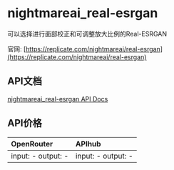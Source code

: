 # nightmareai_real-esrgan

可以选择进行面部校正和可调整放大比例的Real-ESRGAN

官网: [https://replicate.com/nightmareai/real-esrgan](https://replicate.com/nightmareai/real-esrgan)

## API文档

[nightmareai_real-esrgan API Docs](../apis/zh/nightmareai_real-esrgan.md)

## API价格

| OpenRouter | APIhub |
|:---|:---|
| input: - output: - | input: - output: - |
